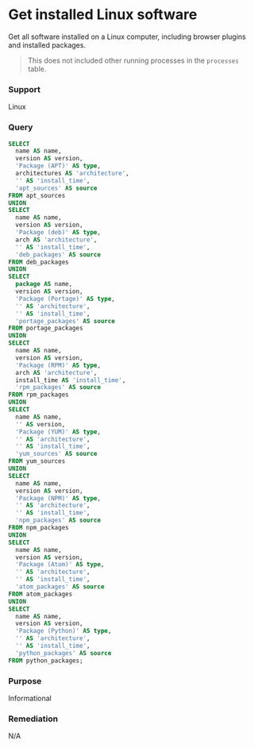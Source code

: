 # Get installed Linux software

Get all software installed on a Linux computer, including browser plugins and installed packages.

> This does not included other running processes in the `processes` table.

### Support
Linux

### Query
```sql
SELECT
  name AS name,
  version AS version,
  'Package (APT)' AS type,
  architectures AS 'architecture',
  '' AS 'install_time',
  'apt_sources' AS source
FROM apt_sources
UNION
SELECT
  name AS name,
  version AS version,
  'Package (deb)' AS type,
  arch AS 'architecture',
  '' AS 'install_time',
  'deb_packages' AS source
FROM deb_packages
UNION
SELECT
  package AS name,
  version AS version,
  'Package (Portage)' AS type,
  '' AS 'architecture',
  '' AS 'install_time',
  'portage_packages' AS source
FROM portage_packages
UNION
SELECT
  name AS name,
  version AS version,
  'Package (RPM)' AS type,
  arch AS 'architecture',
  install_time AS 'install_time',
  'rpm_packages' AS source
FROM rpm_packages
UNION
SELECT
  name AS name,
  '' AS version,
  'Package (YUM)' AS type,
  '' AS 'architecture',
  '' AS 'install_time',
  'yum_sources' AS source
FROM yum_sources
UNION
SELECT
  name AS name,
  version AS version,
  'Package (NPM)' AS type,
  '' AS 'architecture',
  '' AS 'install_time',
  'npm_packages' AS source
FROM npm_packages
UNION
SELECT
  name AS name,
  version AS version,
  'Package (Atom)' AS type,
  '' AS 'architecture',
  '' AS 'install_time',
  'atom_packages' AS source
FROM atom_packages
UNION
SELECT
  name AS name,
  version AS version,
  'Package (Python)' AS type,
  '' AS 'architecture',
  '' AS 'install_time',
  'python_packages' AS source
FROM python_packages;
```

### Purpose

Informational

### Remediation

N/A
